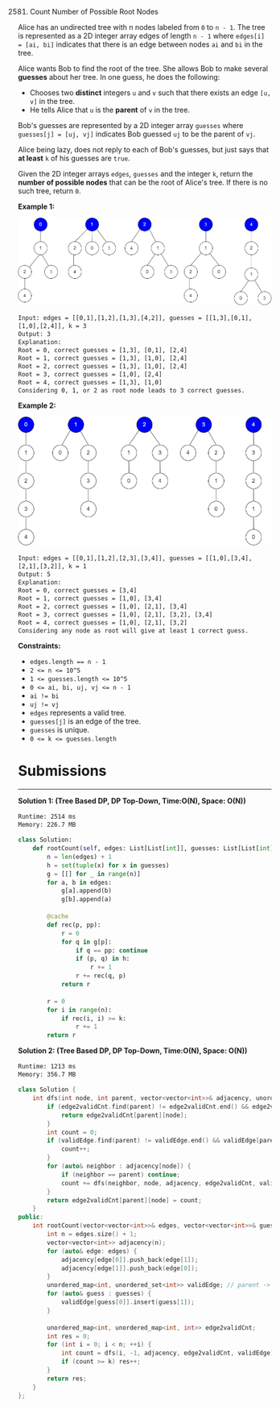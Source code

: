 2581. Count Number of Possible Root Nodes

Alice has an undirected tree with n nodes labeled from `0` to `n - 1`. The tree is represented as a 2D integer array edges of length `n - 1` where `edges[i] = [ai, bi]` indicates that there is an edge between nodes `ai` and `bi` in the tree.

Alice wants Bob to find the root of the tree. She allows Bob to make several **guesses** about her tree. In one guess, he does the following:

* Chooses two **distinct** integers `u` and `v` such that there exists an edge `[u, v]` in the tree.
* He tells Alice that `u` is the **parent** of `v` in the tree.

Bob's guesses are represented by a 2D integer array `guesses` where `guesses[j] = [uj, vj]` indicates Bob guessed `uj` to be the parent of `vj`.

Alice being lazy, does not reply to each of Bob's guesses, but just says that **at least** `k` of his guesses are `true`.

Given the 2D integer arrays `edges`, `guesses` and the integer `k`, return the **number of possible nodes** that can be the root of Alice's tree. If there is no such tree, return `0`.

 

**Example 1:**

![2581_ex-1.png](img/2581_ex-1.png)
```
Input: edges = [[0,1],[1,2],[1,3],[4,2]], guesses = [[1,3],[0,1],[1,0],[2,4]], k = 3
Output: 3
Explanation: 
Root = 0, correct guesses = [1,3], [0,1], [2,4]
Root = 1, correct guesses = [1,3], [1,0], [2,4]
Root = 2, correct guesses = [1,3], [1,0], [2,4]
Root = 3, correct guesses = [1,0], [2,4]
Root = 4, correct guesses = [1,3], [1,0]
Considering 0, 1, or 2 as root node leads to 3 correct guesses.
```

**Example 2:**

![2581_ex-2.png](img/2581_ex-2.png)
```
Input: edges = [[0,1],[1,2],[2,3],[3,4]], guesses = [[1,0],[3,4],[2,1],[3,2]], k = 1
Output: 5
Explanation: 
Root = 0, correct guesses = [3,4]
Root = 1, correct guesses = [1,0], [3,4]
Root = 2, correct guesses = [1,0], [2,1], [3,4]
Root = 3, correct guesses = [1,0], [2,1], [3,2], [3,4]
Root = 4, correct guesses = [1,0], [2,1], [3,2]
Considering any node as root will give at least 1 correct guess. 
```
 

**Constraints:**

* `edges.length == n - 1`
* `2 <= n <= 10^5`
* `1 <= guesses.length <= 10^5`
* `0 <= ai, bi, uj, vj <= n - 1`
* `ai != bi`
* `uj != vj`
* `edges` represents a valid tree.
* `guesses[j]` is an edge of the tree.
* `guesses` is unique.
* `0 <= k <= guesses.length`

# Submissions
---
**Solution 1: (Tree Based DP, DP Top-Down, Time:O(N), Space: O(N))**
```
Runtime: 2514 ms
Memory: 226.7 MB
```
```python
class Solution:
    def rootCount(self, edges: List[List[int]], guesses: List[List[int]], k: int) -> int:
        n = len(edges) + 1
        h = set(tuple(x) for x in guesses)
        g = [[] for _ in range(n)]
        for a, b in edges:
            g[a].append(b)
            g[b].append(a)

        @cache
        def rec(p, pp):
            r = 0
            for q in g[p]:
                if q == pp: continue
                if (p, q) in h:
                    r += 1
                r += rec(q, p)
            return r
        
        r = 0
        for i in range(n):
            if rec(i, i) >= k:
                r += 1
        return r
```

**Solution 2: (Tree Based DP, DP Top-Down, Time:O(N), Space: O(N))**
```
Runtime: 1213 ms
Memory: 356.7 MB
```
```c++
class Solution {
    int dfs(int node, int parent, vector<vector<int>>& adjacency, unordered_map<int, unordered_map<int, int>>& edge2validCnt, unordered_map<int, unordered_set<int>>& validEdge) {
        if (edge2validCnt.find(parent) != edge2validCnt.end() && edge2validCnt[parent].find(node) != edge2validCnt[parent].end()) {
            return edge2validCnt[parent][node];
        }
        int count = 0;
        if (validEdge.find(parent) != validEdge.end() && validEdge[parent].find(node) != validEdge[parent].end()) {
            count++;
        }
        for (auto& neighbor : adjacency[node]) {
            if (neighbor == parent) continue;
            count += dfs(neighbor, node, adjacency, edge2validCnt, validEdge);
        }
        return edge2validCnt[parent][node] = count;
    }
public:
    int rootCount(vector<vector<int>>& edges, vector<vector<int>>& guesses, int k) {
        int n = edges.size() + 1;
        vector<vector<int>> adjacency(n);
        for (auto& edge: edges) {
            adjacency[edge[0]].push_back(edge[1]);
            adjacency[edge[1]].push_back(edge[0]);
        }
        unordered_map<int, unordered_set<int>> validEdge; // parent -> children
        for (auto& guess : guesses) {
            validEdge[guess[0]].insert(guess[1]);
        }
        
        unordered_map<int, unordered_map<int, int>> edge2validCnt;
        int res = 0;
        for (int i = 0; i < n; ++i) {
            int count = dfs(i, -1, adjacency, edge2validCnt, validEdge);
            if (count >= k) res++;
        }
        return res;
    }
};
```
